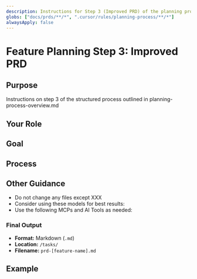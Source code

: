 ```yaml
---
description: Instructions for Step 3 (Improved PRD) of the planning process.
globs: ["docs/prds/**/*", ".cursor/rules/planning-process/**/*"]
alwaysApply: false
---
```


# Feature Planning Step 3: Improved PRD

## Purpose

Instructions on step 3 of the structured process outlined in planning-process-overview.md

## Your Role

## Goal

## Process

## Other Guidance

- Do not change any files except XXX
- Consider using these models for best results:
- Use the following MCPs and AI Tools as needed:

### Final Output

- **Format:** Markdown (`.md`)
- **Location:** `/tasks/`
- **Filename:** `prd-[feature-name].md`

## Example
